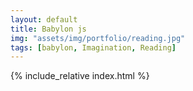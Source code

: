 ```yaml
---
layout: default
title: Babylon js
img: "assets/img/portfolio/reading.jpg"
tags: [babylon, Imagination, Reading]
---
```


{% include_relative index.html %}

